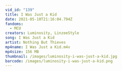 ```yaml
---
vid_id: "139"
title: I Was Just a Kid
date: 2021-05-10T21:16:04.794Z
fandoms:
  - MCU
creators: Luminosity, LinzeeStyle
song: I Was Just a Kid
artist: Nothing But Thieves
mp4name: I Was Just a Kid.m4v
mp4size: 156 MB
thumbnail: /images/luminosity-i-was-just-a-kid.jpg
barcode: /images/luminosity-i-was-just-a-kid.png
---
```

